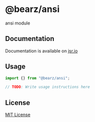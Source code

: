 # @bearz/ansi

ansi module

## Documentation

Documentation is available on [jsr.io](https://jsr.io/@bearz/ansi/doc)

## Usage
```typescript
import {} from "@bearz/ansi";

// TODO: Write usage instructions here
```

## License

[MIT License](./LICENSE.md)